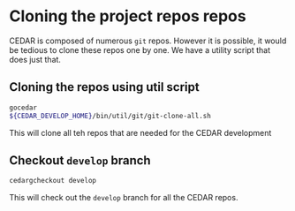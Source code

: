 # Cloning the project repos repos

CEDAR is composed of numerous  `git` repos. However it is possible, it would be tedious to clone these repos one by one.
We have a utility script that does just that.  

## Cloning the repos using util script

```sh
gocedar
${CEDAR_DEVELOP_HOME}/bin/util/git/git-clone-all.sh
```

This will clone all teh repos that are needed for the CEDAR development

## Checkout `develop` branch

```sh
cedargcheckout develop
```

This will check out the `develop` branch for all the CEDAR repos.
